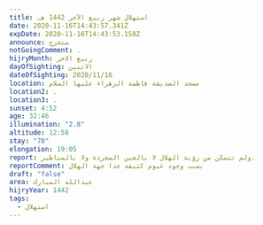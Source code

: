 ```yaml
---
title: استهلال شهر ربيع الآخر 1442 هـ
date: 2020-11-16T14:43:57.341Z
expDate: 2020-11-16T14:43:53.158Z
announce: ستخرج
notGoingComment: .
hijryMonth: ربيع الاخر
dayOfSighting: الاثنين
dateOfSighting: 2020/11/16
location: مسجد الصديقة فاطمة الزهراء عليها السلام
location2: .
location3: .
sunset: 4:52
age: 32:46
illumination: "2.8"
altitude: 12:58
stay: "70"
elongation: 19:05
report: ولم تتمكن من رؤية الهلال لا بالعين المجردة ولا بالمناظير.
reportComment: بسبب وجود غيوم كثيفة جدا جهة الهلال
draft: "false"
area: عبدالله المبارك
hijryYear: 1442
tags:
  - استهلال
---
```

